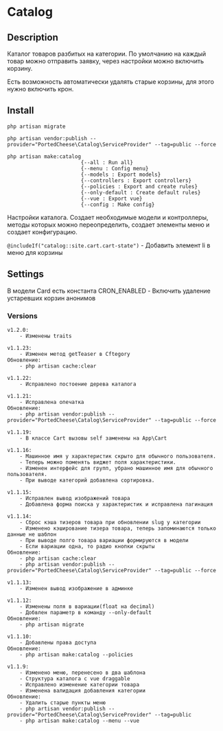 # Catalog

## Description
Каталог товаров разбитых на категории. По умолчанию на каждый товар можно отправить заявку, через настройки можно включить корзину.

Есть возможность автоматически удалять старые корзины, для этого нужно включить крон.

## Install
    php artisan migrate

    php artisan vendor:publish --provider="PortedCheese\Catalog\ServiceProvider" --tag=public --force

    php artisan make:catalog
                            {--all : Run all}
                            {--menu : Config menu}
                            {--models : Export models}
                            {--controllers : Export controllers}
                            {--policies : Export and create rules}
                            {--only-default : Create default rules}
                            {--vue : Export vue}
                            {--config : Make config}
Настройки каталога. Создает необходимые модели и контроллеры, методы которых можно переопределить, создает элементы меню и создает конфигурацию.

`@includeIf("catalog::site.cart.cart-state")` - Добавить элемент li в меню для корзины

## Settings
В модели Card есть константа CRON_ENABLED - Включить удаление устаревших корзин анонимов

### Versions
    
    v1.2.0:
        - Изменены traits
        
    v1.1.23:
        - Изменен метод getTeaser в Cftegory
    Обновление:
        - php artisan cache:clear
        
    v1.1.22:
        - Исправлено постоение дерева каталога
        
    v1.1.21:
        - Исправлена опечатка
    Обновление:
        - php artisan vendor:publish --provider="PortedCheese\Catalog\ServiceProvider" --tag=public --force
    
    v1.1.19:
        - В классе Cart вызовы self заменены на App\Cart
        
    v1.1.16:
        - Машинное имя у характеристик скрыто для обычного пользователя.
        - Теперь можно поменять виджет поля характеристики.
        - Изменен интерфейс для групп, убрано машинное имя для обычного пользователя.
        - При выводе категорий добавлена сортировка.
    
    v1.1.15:
        - Исправлен вывод изображений товара
        - Добавлена форма поиска у характеристик и исправлена пагинация
    
    v1.1.14:
        - Сброс кэша тизеров товара при обновлении slug у категории
        - Изменено кэширование тизера товара, теперь запоминаются только данные не шаблон
        - При выводе полго товара вариации формируются в модели
        - Если вариации одна, то радио кнопки скрыты
    Обновление:
        - php artisan cache:clear
        - php artisan vendor:publish --provider="PortedCheese\Catalog\ServiceProvider" --tag=public --force
    
    v1.1.13:
        - Изменен вывод изображение в админке
    
    v1.1.12:
        - Изменены поля в вариации(float на decimal)
        - Добвлен параметр в команду --only-default
    Обновление:
        - php artisan migrate
    
    v1.1.10:
        - Добавлены права доступа
    Обновление:
        - php artisan make:catalog --policies

    v1.1.9:
        - Изменено меню, перенесено в два шаблона
        - Структура каталога с vue draggable
        - Исправлено изменение категории товара
        - Изменена валидация добавления категории
    Обновление:
        - Удалить старые пункты меню
        - php artisan vendor:publish --provider="PortedCheese\Catalog\ServiceProvider" --tag=public
        - php artisan make:catalog --menu --vue

